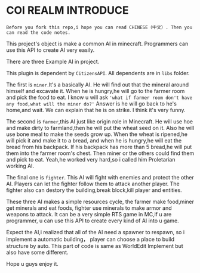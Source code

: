 # COI REALM INTRODUCE

`Before you fork this repo,i hope you can read CHINESE（中文）.
Then you can read the code notes.  `

This project's object is make a common AI in minecraft.
Programmers can use this API to create AI very easily.  

There are three Example AI in project.

This plugin is dependent by `CitizensAPI`.
All dependents are in `libs` folder.

The first is `miner`.It's a basically AI.
He will find out that the mineral around himself and excavate it.
When he is hungry,he will go to the farmer room and pick the food to eat.
I know u will ask `'what if farmer room don't have any food,what will the miner do?'`
Answer is he will go back to he's home,and wait.
We can explain that he is on strike.
I think it's very funny.   

The second is `farmer`,this AI just like origin role in Minecraft.
He will use hoe and make dirty to farmland,then he will put the wheat seed on it.
Also he will use bone meal to make the seeds grow up.
When the wheat is ripened,he will pick it and make it to a bread,
and when he is hungry,he will eat the bread from his backpack.
If his backpack has more than 5 bread,he will put them into the farmer room's chest.
Then miner or the others could find them and pick to eat.
Yeah,he worked very hard,so i called him Proletarian working AI.  

The final one is `fighter`.
This AI will fight with enemies and protect the other AI.
Players can let the fighter follow them to attack another player.
The fighter also can destory the building,break block,kill player and entities.  

These three AI makes a simple resources cycle,
the farmer make food,miner get minerals and eat foods,
fighter use minerals to make armor and weapons to attack.
It can be a very simple RTS game in MC,if u are programmer,
u can use this API to create every kind of AI into u game.   

Expect the AI,i realized that all of the AI need a spawner to respawn,
so i implement a automatic building，
player can choose a place to build structure by auto.
This part of code is same as WorldEdit Implement but also have some different.  

Hope u guys enjoy it.
